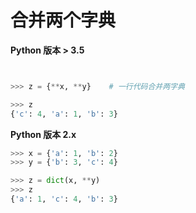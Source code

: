 # 合并两个字典

 **Python 版本 &gt; 3.5**

```python


>>> z = {**x, **y}    # 一行代码合并两字典

>>> z
{'c': 4, 'a': 1, 'b': 3}
```

**Python 版本 2.x**

```python
>>> x = {'a': 1, 'b': 2}
>>> y = {'b': 3, 'c': 4}

>>> z = dict(x, **y)
>>> z
{'a': 1, 'c': 4, 'b': 3}
```

